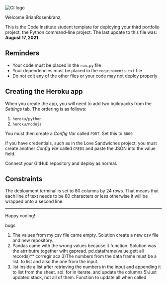 ![CI logo](https://codeinstitute.s3.amazonaws.com/fullstack/ci_logo_small.png)

Welcome BrianRosenkranz,

This is the Code Institute student template for deploying your third portfolio project, the Python command-line project. The last update to this file was: **August 17, 2021**

## Reminders

* Your code must be placed in the `run.py` file
* Your dependencies must be placed in the `requirements.txt` file
* Do not edit any of the other files or your code may not deploy properly

## Creating the Heroku app

When you create the app, you will need to add two buildpacks from the _Settings_ tab. The ordering is as follows:

1. `heroku/python`
2. `heroku/nodejs`

You must then create a _Config Var_ called `PORT`. Set this to `8000`

If you have credentials, such as in the Love Sandwiches project, you must create another _Config Var_ called `CREDS` and paste the JSON into the value field.

Connect your GitHub repository and deploy as normal.

## Constraints

The deployment terminal is set to 80 columns by 24 rows. That means that each line of text needs to be 80 characters or less otherwise it will be wrapped onto a second line.

-----
Happy coding!




bugs
1) The values from my csv file came empty. Solution create a new csv file and new repository.
2) Pandas came with the wrong values because it function. Solution was the atrributre together wiht gspread. pd.dataframe(value.gett all records)** corregir aca
3)The numbers from the data frame must be a list. to list and also the one from the input.
4) list inside a list after retrieving the numbers in the input and appending it to list from the sheet. sol: for in iterate. and update the columns
5)Just updated stack, not all of them. Function to update all when called